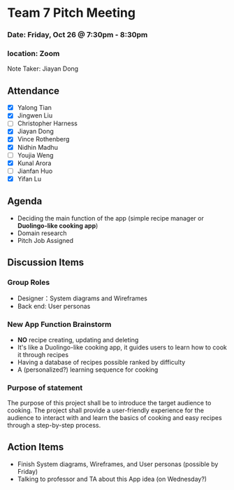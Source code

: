 # Team 7 Pitch Meeting

### Date: Friday, Oct 26 @ 7:30pm - 8:30pm

### location: Zoom

Note Taker: Jiayan Dong

## Attendance

- [x] Yalong Tian
- [x] Jingwen Liu
- [ ] Christopher Harness
- [x] Jiayan Dong
- [x] Vince Rothenberg
- [x] Nidhin Madhu
- [ ] Youjia Weng
- [x] Kunal Arora
- [ ] Jianfan Huo
- [x] Yifan Lu

## Agenda

- Deciding the main function of the app (simple recipe manager or **Duolingo-like cooking app**)
- Domain research
- Pitch Job Assigned

## Discussion Items

### Group Roles

- Designer：System diagrams and Wireframes
- Back end: User personas

### New App Function Brainstorm

- **NO** recipe creating, updating and deleting
- It's like a Duolingo-like cooking app, it guides users to learn how to cook it through recipes
- Having a database of recipes possible ranked by difficulty
- A (personalized?) learning sequence for cooking

### Purpose of statement

The purpose of this project shall be to introduce the target audience to cooking. The project shall provide a user-friendly experience for the audience to interact with and learn the basics of cooking and easy recipes through a step-by-step process.

## Action Items

- Finish System diagrams, Wireframes, and User personas (possible by Friday)
- Talking to professor and TA about this App idea (on Wednesday?)
